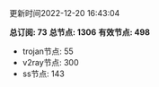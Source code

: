 更新时间2022-12-20 16:43:04

**总订阅: 73**
**总节点: 1306**
**有效节点: 498**
- trojan节点: 55
- v2ray节点: 300
- ss节点: 143
